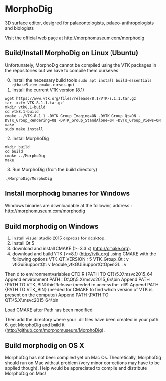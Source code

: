 # MorphoDig
3D surface editor, designed for palaeontologists, palaeo-anthropologists and biologists

Visit the official web page at http://morphomuseum.com/morphodig


## Build/Install MorphoDig on Linux (Ubuntu)

Unfortunately, MorphoDig cannot be compiled using the VTK packages in the repositories but we have to compile them ourselves

0. Install the necessary build tools
`sudo apt install build-essentials qtbase5-dev cmake-curses-gui`
1. Install the current VTK version (8.1)
```
wget https://www.vtk.org/files/release/8.1/VTK-8.1.1.tar.gz
tar -xzfv VTK-8.1.1.tar.gz`
mkdir vtk8.1-build
cd vtk8.1-build
cmake ../VTK-8.1.1 -DVTK_Group_Imaging=ON -DVTK_Group_Qt=ON -DVTK_Group_Rendering=ON -DVTK_Group_StandAlone=ON -DVTK_Group_Views=ON
make 
sudo make install
```
2. Install MorphoDig
``` 
mkdir build
cd build
cmake ../MorphoDig
make
```
3. Run MorphoDig (from the build directory)
```
./MorphoDig/MorphoDig
```
    
   
## Install morphodig binaries for Windows 

Windows binaries are downloadable at the following address : http://morphomuseum.com/morphodig 
  
## Build morphodig on Windows
1.  install visual studio 2015 express for desktop.
2.  install Qt 5
4.  download and install CMAKE (>=3.3.x) (http://cmake.org).
5.  download and build VTK (>=8.1) (http://vtk.org) using CMAKE with the following options
VTK_QT_VERSION : 5
VTK_Group_Qt : v
vtlGuiSupportQt: v
Module_vtkGUISupportQtOpenGL : v

Then d to environmentvariables QTDIR {PATH TO QT}\5.X\msvc2015_64
Append environment PATH : D:\Qt\5.X\msvc2015_64\bin
Append PATH {PATH TO VTK_BIN}\bin\Release (needed to access the .dll!)
Append PATH {PATH TO VTK_BIN} (needed for CMAKE to find which version of VTK is present on the computer)
Append PATH {PATH TO QT}\5.X\msvc2015_64\bin 

Load CMAKE after Path has been modified


Then add the directory where your .dll files have been created in your path.
6.  get MorphoDig and build it (http://github.com/morphomuseum/MorphoDig). 

## Build morphodig on OS X

MorphoDig has not been compiled yet on Mac Os. Theoretically, MorphoDig should run on Mac without problem (very minor corrections may have to be applied though). Help would be appreciated to compile and distribute MorphoDig on Mac!
    
    
